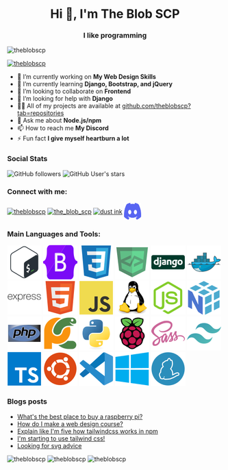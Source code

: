 <h1 align="center">Hi 👋, I'm The Blob SCP</h1>

<h3 align="center">I like programming</h3>

![theblobscp](https://komarev.com/ghpvc/?username=theblobscp&label=Profile%20views&color=0e75b6&style=flat)

[![theblobscp](https://github-profile-trophy.vercel.app/?username=theblobscp&theme=discord)](https://github.com/ryo-ma/github-profile-trophy)

- 🔭 I’m currently working on **My Web Design Skills**
- 🌱 I’m currently learning **Django, Bootstrap, and jQuery**
- 👯 I’m looking to collaborate on **Frontend**
- 🤝 I’m looking for help with **Django**
- 👨‍💻 All of my projects are available at [github.com/theblobscp?tab=repositories](https://github.com/theblobscp?tab=repositories)
- 💬 Ask me about **Node.js/npm**
- 📫 How to reach me **My Discord**
- ⚡ Fun fact **I give myself heartburn a lot**

### Social Stats

![GitHub followers](https://img.shields.io/github/followers/theblobscp?label=Loyal%20Fans&style=social)
![GitHub User's stars](https://img.shields.io/github/stars/theblobscp?label=User%20Stars&style=social)

### Connect with me:

<a href="https://dev.to/theblobscp" target="blank"><img align="center" src="https://cdn.jsdelivr.net/npm/simple-icons@3.0.1/icons/dev-dot-to.svg" alt="theblobscp" height="30" width="40" /></a>
<a href="https://twitter.com/the_blob_scp" target="blank"><img align="center" src="https://raw.githubusercontent.com/rahuldkjain/github-profile-readme-generator/master/src/images/icons/Social/twitter.svg" alt="the_blob_scp" height="30" width="40" /></a>
<a href="https://www.youtube.com/channel/UCZgQEnJgpBoddJ6boMzkcOA" target="blank"><img align="center" src="https://raw.githubusercontent.com/rahuldkjain/github-profile-readme-generator/master/src/images/icons/Social/youtube.svg" alt="dust ink" height="30" width="40" /></a>
<a href='https://discord.com/users/718291524130963550' target='_blank'><img align="center" src="icons/discord.svg" alt="theblobscp" height="40" width="40"></a>

### Main Languages and Tools:

[![bash](icons/bash.svg)](https://www.gnu.org/software/bash/)
[![bootstrap](icons/bootstrap.svg)](https://getbootstrap.com)
[![css](icons/css.svg)](https://www.w3schools.com/css/)
[![devicon](icons/devicon.svg)](https://devicon.dev)
[![django](icons/django.svg)](https://www.djangoproject.com/)
[![docker](icons/docker.svg)](https://www.docker.com/)
[![express](icons/express.svg)](https://expressjs.com)
[![html](icons/html.svg)](https://www.w3.org/html/)
[![javascript](icons/javascript.svg)](https://developer.mozilla.org/en-US/docs/Web/JavaScript)
[![linux](icons/linux.svg)](https://www.linux.org/)
[![nodejs](icons/nodejs.svg)](https://nodejs.org)
[![numpy](icons/numpy.svg)](https://numpy.org)
[![php](icons/php.svg)](https://www.php.net/)
[![pycharm](icons/pycharm.svg)](https://www.jetbrains.com/pycharm/)
[![python](icons/python.svg)](https://www.python.org)
[![raspberrypi](icons/raspberrypi.svg)](https://raspberrypi.org)
[![sass](icons/sass.svg)](https://sass-lang.com)
[![tailwind](icons/tailwind.svg)](https://tailwindcss.com/)
[![typescript](icons/typescript.svg)](https://www.typescriptlang.org/)
[![ubuntu](icons/ubuntu.svg)](https://www.ubuntu.org)
[![vscode](icons/vscode.svg)](https://code.visualstudio.com/)
[![windows](icons/windows.svg)](https://www.microsoft.com/en-us/windows)
[![yarn](icons/yarn.svg)](https://yarnpkg.com)

### Blogs posts

<!-- BLOG-POST-LIST:START -->
- [What&#39;s the best place to buy a raspberry pi?](https://dev.to/theblobscp/what-s-the-best-place-to-buy-a-raspberry-pi-33fc)
- [How do I make a web design course?](https://dev.to/theblobscp/how-do-i-make-a-web-design-course-3id8)
- [Explain like I&#39;m five how tailwindcss works in npm](https://dev.to/theblobscp/explain-like-i-m-five-how-tailwindcss-works-in-npm-4g7f)
- [I&#39;m starting to use tailwind css!](https://dev.to/theblobscp/i-m-starting-to-use-tailwind-css-2nfp)
- [Looking for svg advice](https://dev.to/theblobscp/looking-for-svg-advice-3cn9)
<!-- BLOG-POST-LIST:END -->

![theblobscp](https://github-readme-stats.vercel.app/api/top-langs?username=theblobscp&show_icons=true&locale=en&layout=compact&theme=vue-dark)
![theblobscp](https://github-readme-stats.vercel.app/api?username=theblobscp&show_icons=true&locale=en&theme=vue-dark)
![theblobscp](https://github-readme-streak-stats.herokuapp.com/?user=theblobscp&theme=vue-dark)
